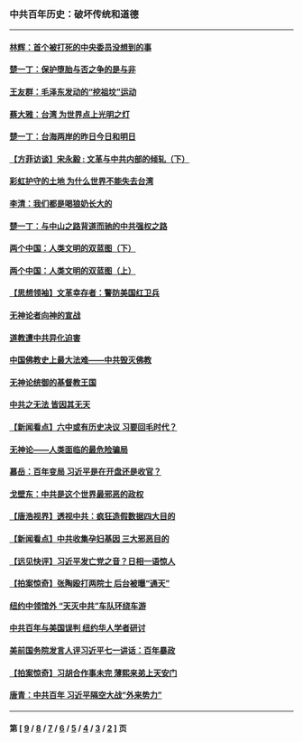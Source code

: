 ### 中共百年历史：破坏传统和道德
---
#### [林辉：首个被打死的中央委员没想到的事](../../pages/nf1176114/n13987400.md?05250430) 
#### [楚一丁：保护堕胎与否之争的是与非](../../pages/nf1176114/n13815642.md?05250430) 
#### [王友群：毛泽东发动的“挖祖坟”运动](../../pages/nf1176114/n13723639.md?05250430) 
#### [蔡大雅：台湾 为世界点上光明之灯](../../pages/nf1176114/n13531530.md?05250430) 
#### [楚一丁：台海两岸的昨日今日和明日](../../pages/nf1176114/n13531468.md?05250430) 
#### [【方菲访谈】宋永毅 : 文革与中共内部的倾轧（下）](../../pages/nf1176114/n13486836.md?05250430) 
#### [彩虹护守的土地 为什么世界不能失去台湾](../../pages/nf1176114/n13476849.md?05250430) 
#### [李清：我们都是喝狼奶长大的](../../pages/nf1176114/n13471478.md?05250430) 
#### [楚一丁：与中山之路背道而驰的中共强权之路](../../pages/nf1176114/n13437270.md?05250430) 
#### [两个中国：人类文明的双蓝图（下）](../../pages/nf1176114/n13423132.md?05250430) 
#### [两个中国：人类文明的双蓝图（上）](../../pages/nf1176114/n13422687.md?05250430) 
#### [【思想领袖】文革幸存者：警防美国红卫兵](../../pages/nf1176114/n13339289.md?05250430) 
#### [无神论者向神的宣战](../../pages/nf1176114/n13281535.md?05250430) 
#### [道教遭中共异化迫害](../../pages/nf1176114/n13281463.md?05250430) 
#### [中国佛教史上最大法难——中共毁灭佛教](../../pages/nf1176114/n13281397.md?05250430) 
#### [无神论统御的基督教王国](../../pages/nf1176114/n13281280.md?05250430) 
#### [中共之无法 皆因其无天](../../pages/nf1176114/n13281088.md?05250430) 
#### [【新闻看点】六中或有历史决议 习要回毛时代？](../../pages/nf1176114/n13222895.md?05250430) 
#### [无神论——人类面临的最危险骗局](../../pages/nf1176114/n13196137.md?05250430) 
#### [慕岳：百年变局 习近平是在开盘还是收官？](../../pages/nf1176114/n13206516.md?05250430) 
#### [戈壁东：中共是这个世界最邪恶的政权](../../pages/nf1176114/n13085641.md?05250430) 
#### [【唐浩视界】透视中共：疯狂造假数据四大目的](../../pages/nf1176114/n13080590.md?05250430) 
#### [【新闻看点】中共收集孕妇基因 三大邪恶目的](../../pages/nf1176114/n13077182.md?05250430) 
#### [【远见快评】习近平发亡党之音？日相一语惊人](../../pages/nf1176114/n13074809.md?05250430) 
#### [【拍案惊奇】张陶殴打两院士 后台被曝“通天”](../../pages/nf1176114/n13070496.md?05250430) 
#### [纽约中领馆外 “天灭中共”车队环绕车游](../../pages/nf1176114/n13070693.md?05250430) 
#### [中共百年与美国误判 纽约华人学者研讨](../../pages/nf1176114/n13067969.md?05250430) 
#### [美前国务院发言人评习近平七一讲话：百年暴政](../../pages/nf1176114/n13066986.md?05250430) 
#### [【拍案惊奇】习胡合作事未完 薄熙来弟上天安门](../../pages/nf1176114/n13065867.md?05250430) 
#### [唐青：中共百年 习近平隔空大战“外来势力”](../../pages/nf1176114/n13065976.md?05250430) 

---
#### 第 [ [9](./9.md?05250430) / [8](./8.md?05250430) / [7](./7.md?05250430) / [6](./6.md?05250430) / [5](./5.md?05250430) / [4](./4.md?05250430) / [3](./3.md?05250430) / [2](./2.md?05250430) ] 页
